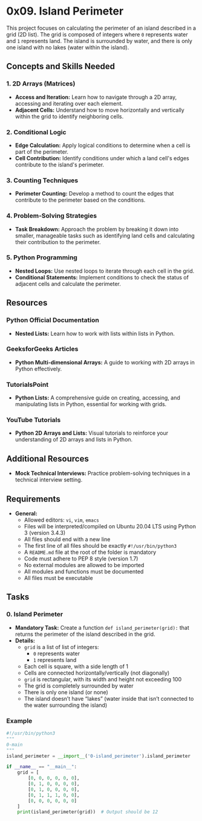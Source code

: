 # 0x09. Island Perimeter

This project focuses on calculating the perimeter of an island described in a grid (2D list). The grid is composed of integers where `0` represents water and `1` represents land. The island is surrounded by water, and there is only one island with no lakes (water within the island).

## Concepts and Skills Needed

### 1. 2D Arrays (Matrices)
- **Access and Iteration:** Learn how to navigate through a 2D array, accessing and iterating over each element.
- **Adjacent Cells:** Understand how to move horizontally and vertically within the grid to identify neighboring cells.

### 2. Conditional Logic
- **Edge Calculation:** Apply logical conditions to determine when a cell is part of the perimeter.
- **Cell Contribution:** Identify conditions under which a land cell's edges contribute to the island's perimeter.

### 3. Counting Techniques
- **Perimeter Counting:** Develop a method to count the edges that contribute to the perimeter based on the conditions.

### 4. Problem-Solving Strategies
- **Task Breakdown:** Approach the problem by breaking it down into smaller, manageable tasks such as identifying land cells and calculating their contribution to the perimeter.

### 5. Python Programming
- **Nested Loops:** Use nested loops to iterate through each cell in the grid.
- **Conditional Statements:** Implement conditions to check the status of adjacent cells and calculate the perimeter.

## Resources

### Python Official Documentation
- **Nested Lists:** Learn how to work with lists within lists in Python.

### GeeksforGeeks Articles
- **Python Multi-dimensional Arrays:** A guide to working with 2D arrays in Python effectively.

### TutorialsPoint
- **Python Lists:** A comprehensive guide on creating, accessing, and manipulating lists in Python, essential for working with grids.

### YouTube Tutorials
- **Python 2D Arrays and Lists:** Visual tutorials to reinforce your understanding of 2D arrays and lists in Python.

## Additional Resources
- **Mock Technical Interviews:** Practice problem-solving techniques in a technical interview setting.

## Requirements

- **General:**
  - Allowed editors: `vi`, `vim`, `emacs`
  - Files will be interpreted/compiled on Ubuntu 20.04 LTS using Python 3 (version 3.4.3)
  - All files should end with a new line
  - The first line of all files should be exactly `#!/usr/bin/python3`
  - A `README.md` file at the root of the folder is mandatory
  - Code must adhere to PEP 8 style (version 1.7)
  - No external modules are allowed to be imported
  - All modules and functions must be documented
  - All files must be executable

## Tasks

### 0. Island Perimeter
- **Mandatory Task:** Create a function `def island_perimeter(grid):` that returns the perimeter of the island described in the grid.
- **Details:**
  - `grid` is a list of list of integers:
    - `0` represents water
    - `1` represents land
  - Each cell is square, with a side length of 1
  - Cells are connected horizontally/vertically (not diagonally)
  - `grid` is rectangular, with its width and height not exceeding 100
  - The grid is completely surrounded by water
  - There is only one island (or none)
  - The island doesn’t have “lakes” (water inside that isn’t connected to the water surrounding the island)

### Example

```python
#!/usr/bin/python3
"""
0-main
"""
island_perimeter = __import__('0-island_perimeter').island_perimeter

if __name__ == "__main__":
    grid = [
        [0, 0, 0, 0, 0, 0],
        [0, 1, 0, 0, 0, 0],
        [0, 1, 0, 0, 0, 0],
        [0, 1, 1, 1, 0, 0],
        [0, 0, 0, 0, 0, 0]
    ]
    print(island_perimeter(grid))  # Output should be 12
